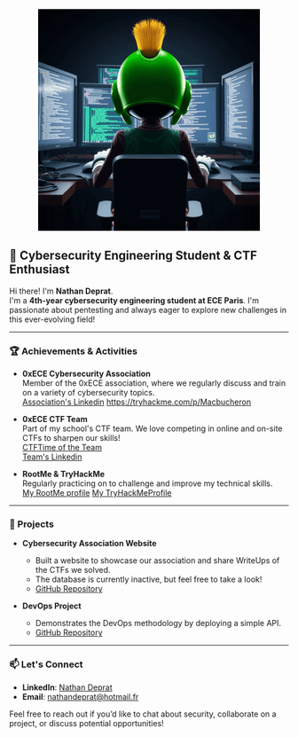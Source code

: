 
<div align="center">
  <img src="./img/marvin_hacker.gif" alt="marvin">
</div>


## 👋 Cybersecurity Engineering Student & CTF Enthusiast

Hi there! I'm **Nathan Deprat**.  
I'm a **4th-year cybersecurity engineering student at ECE Paris**. I'm passionate about pentesting and always eager to explore new challenges in this ever-evolving field!

---

### 🏆 Achievements & Activities

- **0xECE Cybersecurity Association**  
  Member of the 0xECE association, where we regularly discuss and train on a variety of cybersecurity topics.  <br>
  [Association's Linkedin](https://www.linkedin.com/company/asso0xece)
https://tryhackme.com/p/Macbucheron
- **0xECE CTF Team**  
  Part of my school's CTF team. We love competing in online and on-site CTFs to sharpen our skills!  <br>
  [CTFTime of the Team](https://ctftime.org/team/216659) <br>
  [Team's Linkedin](https://www.linkedin.com/company/equipe0xece/)

- **RootMe & TryHackMe**  
  Regularly practicing on  to challenge and improve my technical skills. <br>
  [My RootMe profile](https://www.root-me.org/Mac-812606)
  [My TryHackMeProfile](https://tryhackme.com/p/Macbucheron)
  
---

### 🚀 Projects

- **Cybersecurity Association Website**  
  - Built a website to showcase our association and share WriteUps of the CTFs we solved.  
  - The database is currently inactive, but feel free to take a look!  
  - [GitHub Repository](https://github.com/Macbucheron1/0xECE-WebSite)

- **DevOps Project**  
  - Demonstrates the DevOps methodology by deploying a simple API.  
  - [GitHub Repository](https://github.com/Macbucheron1/Devops-Template)

---

### 📫 Let's Connect

- **LinkedIn**: [Nathan Deprat](https://www.linkedin.com/in/nathan-deprat/)  
- **Email**: [nathandeprat@hotmail.fr](mailto:ton.email@nathandeprat@hotmail.fr)

Feel free to reach out if you’d like to chat about security, collaborate on a project, or discuss potential opportunities!
